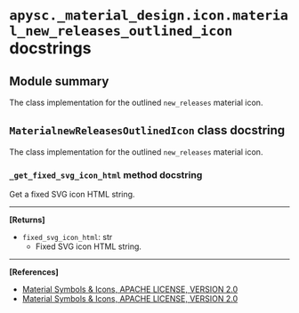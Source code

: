# `apysc._material_design.icon.material_new_releases_outlined_icon` docstrings

## Module summary

The class implementation for the outlined `new_releases` material icon.

## `MaterialnewReleasesOutlinedIcon` class docstring

The class implementation for the outlined `new_releases` material icon.

### `_get_fixed_svg_icon_html` method docstring

Get a fixed SVG icon HTML string.<hr>

**[Returns]**

- `fixed_svg_icon_html`: str
  - Fixed SVG icon HTML string.

<hr>

**[References]**

- [Material Symbols & Icons, APACHE LICENSE, VERSION 2.0](https://fonts.google.com/icons?icon.size=24&icon.color=%23e8eaed)
- [Material Symbols & Icons, APACHE LICENSE, VERSION 2.0](https://www.apache.org/licenses/LICENSE-2.0.html)